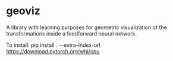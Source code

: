 # geoviz
A library with learning purposes for geometric visualization of the transformations inside a feedforward neural network. 

To install: pip install . --extra-index-url https://download.pytorch.org/whl/cpu
